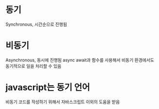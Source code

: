 # 동기

Synchronous, 시간순으로 진행됨

# 비동기

Asynchronous, 동시에 진행됨
async await과 함수를 사용해서 비동기 환경에서도 동기적으로 일을 처리할 수 있음

# javascript는 동기 언어

비동기 코드를 작성하기 위해서 자바스크립트 이외의 도움을 받음
